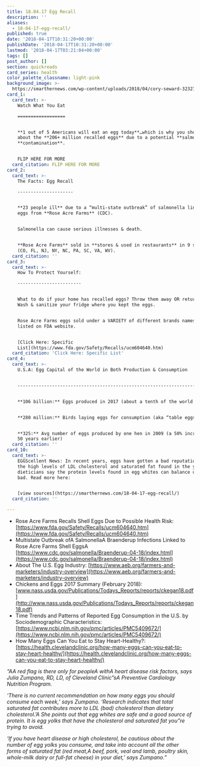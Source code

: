 ```yaml
---
title: 18.04.17 Egg Recall
description: ''
aliases:
  - 18-04-17-egg-recall/
published: true
date: '2018-04-17T10:31:20+00:00'
publishDate: '2018-04-17T10:31:20+00:00'
lastmod: '2018-04-17T03:21:04+00:00'
tags: []
post_author: []
section: quickreads
card_series: health
color_palette_classname: light-pink
background_image: >-
  https://smarthernews.com/wp-content/uploads/2018/04/cory-seward-32327-unsplash-scaled.jpg
card_1:
  card_text: >-
    Watch What You Eat

    ==================


    **1 out of 5 Americans will eat an egg today**…which is why you should know
    about the **206+ million recalled eggs** due to a potential **salmonella**
    **contamination**.


    FLIP HERE FOR MORE
  card_citation: FLIP HERE FOR MORE
card_2:
  card_text: >-
    The Facts: Egg Recall

    ---------------------


    **23 people ill** due to a “multi-state outbreak” of salmonella linked to
    eggs from **Rose Acre Farms** (CDC).


    Salmonella can cause serious illnesses & death.


    **Rose Acre Farms** sold in **stores & used in restaurants** in 9 states
    (CO, FL, NJ, NY, NC, PA, SC, VA, WV).
  card_citation: ''
card_3:
  card_text: >-
    How To Protect Yourself:

    ------------------------


    What to do if your home has recalled eggs? Throw them away OR return them.
    Wash & sanitize your fridge where you kept the eggs.


    Rose Acre Farms eggs sold under a VARIETY of different brands names all
    listed on FDA website.


    [Click Here: Specific
    List](https://www.fda.gov/Safety/Recalls/ucm604640.htm)
  card_citation: 'Click Here: Specific List'
card_4:
  card_text: >-
    U.S.A: Egg Capital of the World in Both Production & Consumption  


    -------------------------------------------------------------------


    **106 billion:** Eggs produced in 2017 (about a tenth of the world’s supply)


    **280 million:** Birds laying eggs for consumption (aka “table eggs”)


    **325:** Avg number of eggs produced by one hen in 2009 (a 50% increase from
    50 years earlier)
  card_citation: ''
card_10:
  card_text: >-
    EGGScellent News: In recent years, eggs have gotten a bad reputation due to
    the high levels of LDL cholesterol and saturated fat found in the yolks, but
    dieticians say the protein levels found in egg whites can balance out the
    bad. Read more here:


    [view sources](https://smarthernews.com/18-04-17-egg-recall/)
  card_citation: ''

---
```

*   Rose Acre Farms Recalls Shell Eggs Due to Possible Health Risk: [https://www.fda.gov/Safety/Recalls/ucm604640.htm](https://www.fda.gov/Safety/Recalls/ucm604640.htm)
*   Multistate Outbreak ofA SalmonellaA Braenderup Infections Linked to Rose Acre Farms Shell EggsA [https://www.cdc.gov/salmonella/Braenderup-04-18/index.html](https://www.cdc.gov/salmonella/Braenderup-04-18/index.html)
*   About The U.S. Egg Industry: [https://www.aeb.org/farmers-and-marketers/industry-overview](https://www.aeb.org/farmers-and-marketers/industry-overview)
*   Chickens and Eggs 2017 Summary (February 2018): [www.nass.usda.gov/Publications/Todays_Reports/reports/ckegan18.pdf](http://www.nass.usda.gov/Publications/Todays_Reports/reports/ckegan18.pdf)
*   Time Trends and Patterns of Reported Egg Consumption in the U.S. by Sociodemographic Characteristics: [https://www.ncbi.nlm.nih.gov/pmc/articles/PMC5409672/](https://www.ncbi.nlm.nih.gov/pmc/articles/PMC5409672/)
*   How Many Eggs Can You Eat to Stay Heart-Healthy?: [https://health.clevelandclinic.org/how-many-eggs-can-you-eat-to-stay-heart-healthy/](https://health.clevelandclinic.org/how-many-eggs-can-you-eat-to-stay-heart-healthy/)

_“AA red flag is there only for peopleA withA heart disease risk factors, says Julia Zumpano, RD, LD, of Cleveland Clinic”sA Preventive Cardiology Nutrition Program._

_‘There is no current recommendation on how many eggs you should consume each week,’ says Zumpano. ‘Research indicates that total saturated fat contributes more to LDL (bad) cholesterol than dietary cholesterol.’A She points out that egg whites are safe and a good source of protein. It is egg yolks that have the cholesterol and saturated fat you”re trying to avoid._

_‘If you have heart disease or high cholesterol, be cautious about the number of egg yolks you consume, and take into account all the other forms of saturated fat (red meat,A beef, pork, veal and lamb, poultry skin, whole-milk dairy or full-fat cheese) in your diet,’ says Zumpano.”_